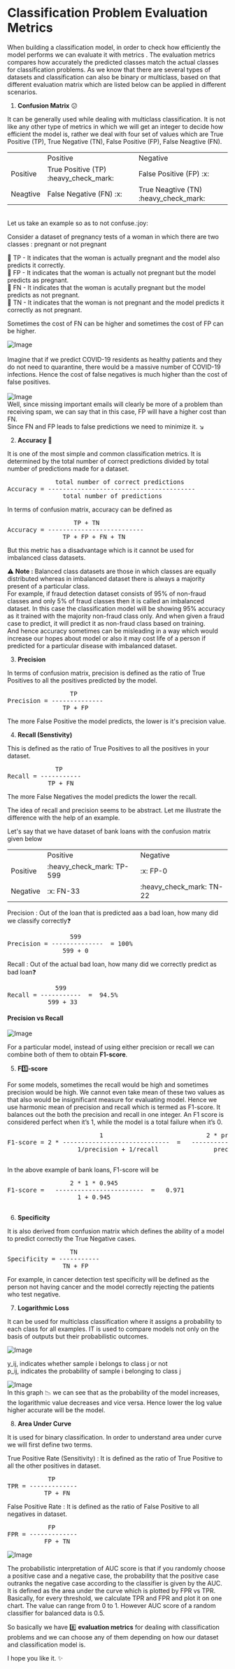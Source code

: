 # Classification Problem Evaluation Metrics 

When building a classification model, in order to check how efficiently the model performs we can evaluate it with metrics . The evaluation metrics compares how accurately the predicted classes match the actual classes for classification problems.
As we know that there are several types of datasets and classification can also be binary or multiclass, based on that different evaluation matrix which are listed below can be applied in different scenarios.

1. **Confusion Matrix** :confused:

It can be generally used while dealing with multiclass classification. It is not like any other type of metrics in which we will get an integer to decide 
how efficient the model is, rather we deal with four set of values which are True Positive (TP), True Negative (TN), False Positive (FP), False Neagtive (FN).

<table>
<tbody>
<tr>
<td>&nbsp;</td>
<td>Positive</td>
<td>Negative</td>
</tr>
<tr>
<td>Positive</td>
<td>True Positive (TP) :heavy_check_mark:</td>
<td>False Positive (FP) :x:</td>
</tr>
<tr>
<td>Neagtive</td>
<td>False Negative (FN) :x:</td>
<td>True Neagtive (TN) :heavy_check_mark:</td>
</tr>
</tbody>
</table>
<br> Let us take an example so as to not confuse.:joy: <br>

Consider a dataset of pregnancy tests of a woman in which there are two classes : pregnant or not pregnant 

:small_orange_diamond: TP - It indicates that the woman is actually pregnant and the model also predicts it correctly.<br>
:small_orange_diamond: FP - It indicates that the woman is actually not pregnant but the model predicts as pregnant.<br>
:small_orange_diamond: FN - It indicates that the woman is acutally pregnant but the model predicts as not pregnant.<br>
:small_orange_diamond: TN - It indicates that the woman is not pregnant and the model predicts it correctly as not pregnant.<br>

Sometimes the cost of FN can be higher and sometimes the cost of FP can be higher.<br>


![Image](https://miro.medium.com/max/1400/1*JJ_AEptV8jF7bu17zuVxLg.png) <br><br>
Imagine that if we predict COVID-19 residents as healthy patients and they do not need to quarantine, there would be a massive number of COVID-19 infections. Hence the cost of false negatives is much higher than the cost of false positives. <br><br>
![Image](https://miro.medium.com/max/1400/1*uLbVblrwaqf1-sVT5A4TRg.png) <br>
Well, since missing important emails will clearly be more of a problem than receiving spam, we can say that in this case, FP will have a higher cost than FN.<br>
Since FN and FP leads to false predictions we need to minimize it. :arrow_lower_right:

2. **Accuracy** :100:

It is one of the most simple and common classification metrics. It is determined by the total number of correct predictions divided by total number of predictions made for a dataset. <br>
<pre>             total number of correct predictions 
Accuracy = ----------------------------------------  
               total number of predictions     </pre>
In terms of confusion matrix, accuracy can be defined as
<pre>                  TP + TN
Accuracy = -------------------------- 
               TP + FP + FN + TN     </pre>
But this metric has a disadvantage which is it cannot be used for imbalanced class datasets.

:warning: **Note :** Balanced class datasets are those in which classes are equally distributed whereas in imbalanced dataset there is always a majority present of a particular class.
<br>For example, if fraud detection dataset consists of 95% of non-fraud classes and only 5% of fraud classes then it is called an imbalanced dataset.
In this case the classification model will be showing 95% accuracy as it trained with the majority non-fraud class only. And when given a fraud case to predict, it will predict it as non-fraud class based on training.
<br> And hence accuracy sometimes can be misleading in a way which would increase our hopes about model or also it may cost life of a person if predicted for a particular disease with imbalanced dataset.<br>

3. **Precision**

In terms of confusion matrix, precision is defined as the ratio of True Positives to all the positives predicted by the model.

<pre>                 TP 
Precision = --------------
               TP + FP   </pre>
The more False Positive the model predicts, the lower is it's precision value.

4. **Recall (Senstivity)**

This is defined as the ratio of True Positives to all the positives in your dataset.
<pre>             TP 
Recall = -----------
           TP + FN   </pre>
The more False Negatives the model predicts the lower the recall. <br>

The idea of recall and precision seems to be abstract. Let me illustrate the difference with the help of an example.

Let's say that we have dataset of bank loans with the confusion matrix given below<br>


<table>
<tbody>
<tr>
<td>&nbsp;</td>
<td>Positive</td>
<td>Negative</td>
</tr>
<tr>
<td>Positive</td>
<td>:heavy_check_mark: TP-599 </td>
<td>:x: FP-0 </td>
</tr>
<tr>
<td>Negative</td>
<td>:x: FN-33 </td>
<td>:heavy_check_mark: TN-22 </td>
</tr>
</tbody>
</table>

Precision : Out of the loan that is predicted aas a bad loan, how many did we classify correctly:question: 
 
<pre>                 599 
Precision = --------------  = 100%
               599 + 0   </pre>
               
Recall : Out of the actual bad loan, how many did we correctly predict as bad loan:question:

<pre>             599 
Recall = -----------  =  94.5%
           599 + 33   </pre>     
           
#### Precision vs Recall
![Image](https://miro.medium.com/max/700/0*uhuG2rhX6XzNC43X.png)     <br>     

For a particular model, instead of using either precision or recall we can combine both of them to obtain **F1-score**.

5. **F:one:-score**

For some models, sometimes the recall would be high and sometimes precision would be high. We cannot even take mean of these two values as that also would be insignificant measure for evaluating model. Hence we use harmonic mean of precision and recall which is termed as F1-score. It balances out the both the precision and recall in one integer. An F1 score is considered perfect when it’s 1, while the model is a total failure when it’s 0.

<pre>                         1                            2 * precision * recall 
F1-score = 2 * -----------------------------  =   -----------------------------
                   1/precision + 1/recall               precision + recall
                
</pre>  
In the above example of bank loans, F1-score will be
<pre>                 2 * 1 * 0.945 
F1-score =   ------------------------  =   0.971
                   1 + 0.945               
                
</pre> 

6. **Specificity**

It is also derived from confusion matrix which defines the ability of a model to predict correctly the True Negative cases. 
<pre>                 TN 
Specificity = -----------
               TN + FP   </pre>
For example, in cancer detection test specificity will be defined as the person not having cancer and the model correctly rejecting the patients who test negative.

7. **Logarithmic Loss**

It can be used for multiclass classification where it assigns a probability to each class for all examples. IT is used to compare models not only on the basis of outputs but their probabilistic outcomes.

![Image](https://miro.medium.com/max/344/0*zneWdU4GN_WBzTIF.gif)

y_ij, indicates whether sample i belongs to class j or not  <br>
p_ij, indicates the probability of sample i belonging to class j

![Image](https://cdn.analyticsvidhya.com/wp-content/uploads/2019/05/log-loss-curve-768x384.png) <br>
In this graph :chart_with_downwards_trend: we can see that as the probability of the model increases, the logarithmic value decreases and vice versa. Hence lower the log value higher accurate will be the model.

8. **Area Under Curve**

It is used for binary classification. In order to understand area under curve we will first define two terms.

True Positive Rate (Sensitivity) : It is defined as the ratio of True Positive to all the other positives in dataset.
<pre>           TP 
TPR = -------------
          TP + FN  
</pre>

False Positive Rate : It is defined as the ratio of False Positive to all negatives in dataset. 
<pre>           FP 
FPR = -------------
          FP + TN  
</pre>
![Image](https://miro.medium.com/max/345/1*bGf43h_VZ7m7FQAAgtwusw.png) <br>

The probabilistic interpretation of AUC score is that if you randomly choose a positive case and a negative case, the probability that the positive case outranks the negative case according to the classifier is given by the AUC. It is defined as the area under the curve which is plotted by FPR vs TPR. Basically, for every threshold, we calculate TPR and FPR and plot it on one chart. The value can range from 0 to 1. However AUC score of a random classifier for balanced data is 0.5.

So basically we have :eight: **evaluation metrics** for dealing with classification problems and we can choose any of them depending on how our dataset and classification model is.

I hope you like it. :sparkles:

